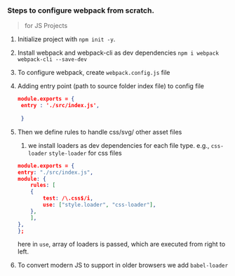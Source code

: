 ### Steps to configure webpack from scratch.

> for JS Projects

1. Initialize project with `npm init -y`.
2. Install webpack and webpack-cli as dev dependencies 
   `npm i webpack webpack-cli --save-dev`
3. To configure webpack, create `webpack.config.js` file
4. Adding entry point (path to source folder index file) to config file
   ```json
   module.exports = {
    entry : './src/index.js',
    
    }
    ``` 
5. Then we define rules to handle css/svg/ other asset files
   1. we install loaders as dev dependencies for each file type.  e.g., `css-loader` `style-loader` for css files
    ```json
    module.exports = {
    entry: "./src/index.js",
    module: {
        rules: [
        {
            test: /\.css$/i,
            use: ["style.loader", "css-loader"],
        },
        ],
    },
    };
    ``` 
    here in `use`, array of loaders is passed, which are executed from  right to left.

6. To convert modern JS to support in older browsers we add `babel-loader`